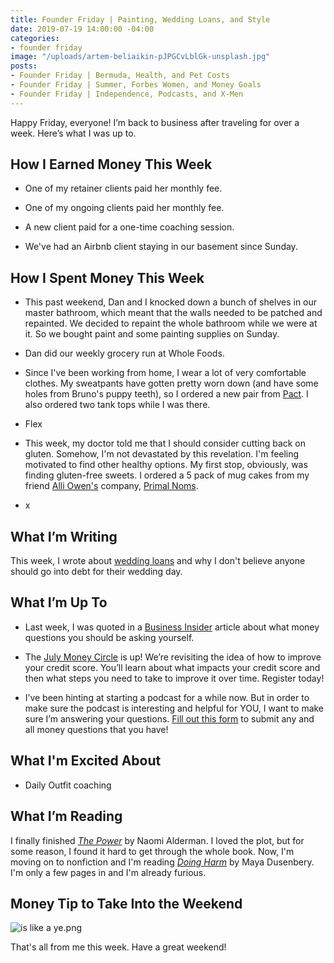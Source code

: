 ```yaml
---
title: Founder Friday | Painting, Wedding Loans, and Style
date: 2019-07-19 14:00:00 -04:00
categories:
- founder friday
image: "/uploads/artem-beliaikin-pJPGCvLblGk-unsplash.jpg"
posts:
- Founder Friday | Bermuda, Health, and Pet Costs
- Founder Friday | Summer, Forbes Women, and Money Goals
- Founder Friday | Independence, Podcasts, and X-Men
---
```


Happy Friday, everyone! I’m back to business after traveling for over a week. Here’s what I was up to.

## **How I Earned Money This Week**

* One of my retainer clients paid her monthly fee.

* One of my ongoing clients paid her monthly fee.

* A new client paid for a one-time coaching session.

* We've had an Airbnb client staying in our basement since Sunday.

## **How I Spent Money This Week**

* This past weekend, Dan and I knocked down a bunch of shelves in our master bathroom, which meant that the walls needed to be patched and repainted. We decided to repaint the whole bathroom while we were at it. So we bought paint and some painting supplies on Sunday.

* Dan did our weekly grocery run at Whole Foods.

* Since I've been working from home, I wear a lot of very comfortable clothes. My sweatpants have gotten pretty worn down (and have some holes from Bruno's puppy teeth), so I ordered a new pair from [Pact](http://fbuy.me/nlgoJ). I also ordered two tank tops while I was there.

* Flex

* This week, my doctor told me that I should consider cutting back on gluten. Somehow, I'm not devastated by this revelation. I'm feeling motivated to find other healthy options. My first stop, obviously, was finding gluten-free sweets. I ordered a 5 pack of mug cakes from my friend [Alli Owen's](http://alliowen.com/) company, [Primal Noms](https://primalnoms.com/). 

* x

## **What I’m Writing**

This week, I wrote about [wedding loans](https://www.maggiegermano.com/blog/dont-take-out-a-wedding-loan/) and why I don't believe anyone should go into debt for their wedding day.

## **What I’m Up To**

* Last week, I was quoted in a [Business Insider](https://www.businessinsider.com/money-questions-ask-every-week-month-year-2019-7) article about what money questions you should be asking yourself.

* The [July Money Circle](https://www.eventbrite.com/e/money-circle-improving-your-credit-score-tickets-63873388023) is up! We’re revisiting the idea of how to improve your credit score. You’ll learn about what impacts your credit score and then what steps you need to take to improve it over time. Register today!

* I’ve been hinting at starting a podcast for a while now. But in order to make sure the podcast is interesting and helpful for YOU, I want to make sure I’m answering your questions. [Fill out this form](https://docs.google.com/forms/d/e/1FAIpQLSf75z5itnYO-XOLStoqY5FXwuf8YI37ye5OD21Wv7tBGAqIVQ/viewform?usp=sf_link) to submit any and all money questions that you have!

## What I'm Excited About

* Daily Outfit coaching

## **What I’m Reading**

I finally finished *[The Power](https://www.goodreads.com/book/show/29751398-the-power?ac=1&from_search=true)* by Naomi Alderman. I loved the plot, but for some reason, I found it hard to get through the whole book. Now, I'm moving on to nonfiction and I'm reading *[Doing Harm](https://www.goodreads.com/book/show/30653955-doing-harm)* by Maya Dusenbery. I'm only a few pages in and I'm already furious. 

## **Money Tip to Take Into the Weekend**

![is like a ye.png](/uploads/is%20like%20a%20ye.png)

That's all from me this week. Have a great weekend!